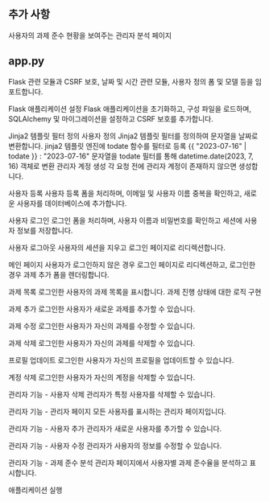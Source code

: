 ## 추가 사항

사용자의 과제 준수 현황을 보여주는 관리자 분석 페이지

## app.py

Flask 관련 모듈과 CSRF 보호, 날짜 및 시간 관련 모듈, 사용자 정의 폼 및 모델 등을 임포트합니다.

Flask 애플리케이션 설정
Flask 애플리케이션을 초기화하고, 구성 파일을 로드하며, SQLAlchemy 및 마이그레이션을 설정하고 CSRF 보호를 추가합니다.

Jinja2 템플릿 필터 정의
사용자 정의 Jinja2 템플릿 필터를 정의하여 문자열을 날짜로 변환합니다.
jinja2 템플릿 엔진에 todate 함수를 필터로 등록
{{ "2023-07-16" | todate }} : "2023-07-16" 문자열을 todate 필터를 통해 datetime.date(2023, 7, 16) 객체로 변환
관리자 계정 생성
각 요청 전에 관리자 계정이 존재하지 않으면 생성합니다.

사용자 등록
사용자 등록 폼을 처리하며, 이메일 및 사용자 이름 중복을 확인하고, 새로운 사용자를 데이터베이스에 추가합니다.

사용자 로그인
로그인 폼을 처리하며, 사용자 이름과 비밀번호를 확인하고 세션에 사용자 정보를 저장합니다.

사용자 로그아웃
사용자의 세션을 지우고 로그인 페이지로 리디렉션합니다.

메인 페이지
사용자가 로그인하지 않은 경우 로그인 페이지로 리디렉션하고, 로그인한 경우 과제 추가 폼을 렌더링합니다.

과제 목록
로그인한 사용자의 과제 목록을 표시합니다.
과제 진행 상태에 대한 로직 구현

과제 추가
로그인한 사용자가 새로운 과제를 추가할 수 있습니다.

과제 수정
로그인한 사용자가 자신의 과제를 수정할 수 있습니다.

과제 삭제
로그인한 사용자가 자신의 과제를 삭제할 수 있습니다.

프로필 업데이트
로그인한 사용자가 자신의 프로필을 업데이트할 수 있습니다.

계정 삭제
로그인한 사용자가 자신의 계정을 삭제할 수 있습니다.

관리자 기능 - 사용자 삭제
관리자가 특정 사용자를 삭제할 수 있습니다.

관리자 기능 - 관리자 페이지
모든 사용자를 표시하는 관리자 페이지입니다.

관리자 기능 - 사용자 추가
관리자가 새로운 사용자를 추가할 수 있습니다.

관리자 기능 - 사용자 수정
관리자가 사용자의 정보를 수정할 수 있습니다.

관리자 기능 - 과제 준수 분석
관리자 페이지에서 사용자별 과제 준수율을 분석하고 표시합니다.

애플리케이션 실행
